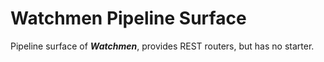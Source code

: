# Watchmen Pipeline Surface

Pipeline surface of _**Watchmen**_, provides REST routers, but has no starter.